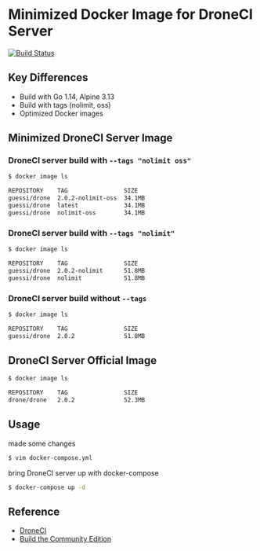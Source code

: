 # Minimized Docker Image for DroneCI Server

[![Build Status](https://cloud.drone.io/api/badges/guessi/drone-server-images/status.svg)](https://cloud.drone.io/guessi/drone-server-images)

## Key Differences

- Build with Go 1.14, Alpine 3.13
- Build with tags (nolimit, oss)
- Optimized Docker images

## Minimized DroneCI Server Image

### DroneCI server build with `--tags "nolimit oss"`

```bash
$ docker image ls

REPOSITORY    TAG                SIZE
guessi/drone  2.0.2-nolimit-oss  34.1MB
guessi/drone  latest             34.1MB
guessi/drone  nolimit-oss        34.1MB
```

### DroneCI server build with `--tags "nolimit"`

```bash
$ docker image ls

REPOSITORY    TAG                SIZE
guessi/drone  2.0.2-nolimit      51.8MB
guessi/drone  nolimit            51.8MB
```

### DroneCI server build without `--tags`

```bash
$ docker image ls

REPOSITORY    TAG                SIZE
guessi/drone  2.0.2              51.8MB
```

## DroneCI Server Official Image

```bash
$ docker image ls

REPOSITORY    TAG                SIZE
drone/drone   2.0.2              52.3MB
```

## Usage

made some changes

```bash
$ vim docker-compose.yml
```

bring DroneCI server up with docker-compose

```bash
$ docker-compose up -d
```

## Reference

- [DroneCI](https://github.com/drone/drone)
- [Build the Community Edition](https://github.com/drone/drone/blob/master/BUILDING_OSS)

